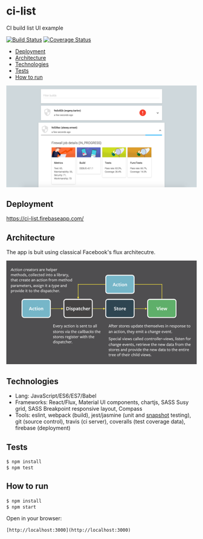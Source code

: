 # ci-list
CI build list UI example

[![Build Status](https://travis-ci.org/alexey-ernest/ci-list.svg?branch=master)](https://travis-ci.org/alexey-ernest/ci-list)
[![Coverage Status](https://coveralls.io/repos/github/alexey-ernest/ci-list/badge.svg?branch=master)](https://coveralls.io/github/alexey-ernest/ci-list?branch=master)

* [Deployment](#deployment)
* [Architecture](#architecture)
* [Technologies](#technologies)
* [Tests](#tests)
* [How to run](#how-to-run)

<img src="assets/ss.png" width="600">

## Deployment
https://ci-list.firebaseapp.com/

## Architecture
The app is buit using classical Facebook's flux architecutre.

<img src="assets/flux.png" width="600">


## Technologies
* Lang: JavaScript/ES6/ES7/Babel
* Frameworks: React/Flux, Material UI components, chartjs, SASS Susy grid, SASS Breakpoint responsive layout, Compass
* Tools: eslint, webpack (build), jest/jasmine (unit and [snapshot](https://facebook.github.io/jest/blog/2016/07/27/jest-14.html) testing), git (source control), travis (ci server), coveralls (test coverage data), firebase (deployment)

## Tests

```
$ npm install
$ npm test
```

## How to run

```
$ npm install
$ npm start
```

Open in your browser:
```
[http://localhost:3000](http://localhost:3000)
```


